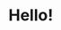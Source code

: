 <!DOCTYPE html>
<html>
  <head>
    <title>Page</title>
  </head>
  <style>
    body {
      background-image: url ('') ;
  </style>
    <h1>
      Hello!
    </h1>
    <img src="">
  </body>
</html>
